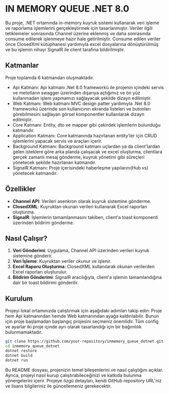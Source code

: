 # IN MEMORY QUEUE .NET 8.0

Bu proje, .NET ortamında in-memory kuyruk sistemi kullanarak veri işleme ve raporlama işlemlerini gerçekleştirmek için tasarlanmıştır. 
Veriler ilgili tetiklemeler sonrasında Channel üzerine eklenmiş ve daha sonrasında consume edilerek işlenmeye hazır hale getirilmiştir.
Consume edilen veriler önce ClosedXml kütüphanesi yardımıyla excel dosyalarına dönüştürülmüş ve bu işlemin nihayi SignalR ile client tarafına bildirilmiştir.

## Katmanlar
Proje toplamda 6 katmandan oluşmaktadır.
* Api Katmanı: Api katmanı .Net 8.0 frameworkü ile projenin içindeki servis ve metotların swagger üzerinden dışarıya açtığımız ve ön yüz kullanmadan işlem yapmamızı sağlayacak şekilde dizayn edilmiştir.
* Web Katmanı: Web katmanı MVC design patter yardımıyla .Net 8.0 frameworkü üzerinde son kullanıcının ekranda listeleri ve butonları görebilmesini sağlayan görsel komponentler kullanılarak dizayn edilmiştir.
* Core Katmanı: Entity, dto ve mapper gibi çekirdek işlemlerin bulunduğu katmandır.
* Application Katmanı: Core katmanında hazırlanan entity'ler için CRUD işlemlerini yapacak servis ve araçları içerir.
* Background Katmanı: Background katmanı uçlardan ya da client'lardan gelen isteklere göre arka planda çalışacak ve excel oluşturma, clientlara gerçek zamanlı mesaj gönderme, kuyruk yönetimi gibi süreçleri yönetecek şekilde hazırlanan katmandır.
* SignalR Katmanı: Proje içerisindeki haberleşme yapılarını(Hub vs) yönetecek katmandır.


## Özellikler
- **Channel API**: Verileri asenkron olarak kuyruk sistemine gönderme.
- **ClosedXML**: Kuyruktan okunan verileri kullanarak Excel raporları oluşturma.
- **SignalR**: İşlemlerin tamamlanmasını takiben, client'a toast komponenti üzerinden bildirim gönderme.

## Nasıl Çalışır?

1. **Veri Gönderimi**: Uygulama, Channel API üzerinden verileri kuyruk sistemine gönderir.
2. **Veri İşleme**: Kuyruktan veriler okunur ve işlenir.
3. **Excel Raporu Oluşturma**: ClosedXML kullanılarak okunan verilerden Excel raporları oluşturulur.
4. **Bildirim Gönderimi**: SignalR aracılığıyla, client'a işlemin tamamlandığına dair bir toast bildirimi gönderilir.

## Kurulum

Projeyi lokal ortamınızda çalıştırmak için aşağıdaki adımları takip edin:
Proje hem Api katmanından hemde Web katmanından ayağa kaldırılabilir. 
Bunun için proje başlamadan başlangıç projesini seçmeniz önemlidir. Tüm config ve ayarlar iki proje içinde ayrı olarak tasarlandığı için bir bağımlılık bulunmamaktadır.

```bash
git clone https://github.com/your-repository/inmemory_queue_dotnet.git
cd inmemory_queue_dotnet
dotnet restore
dotnet build
dotnet run
```

Bu README dosyası, projenizin temel bileşenlerini ve nasıl çalıştığını açıklar. Ayrıca, projeyi nasıl kurup çalıştırabileceğinizi ve katkıda bulunma yönergelerini içerir. Projeye özgü detayları, kendi GitHub repository URL'niz ve lisans bilgileriniz ile güncellemeniz gerekecektir.